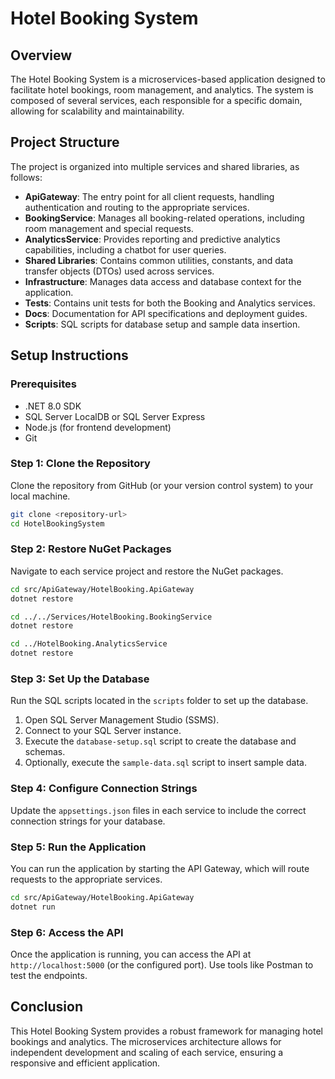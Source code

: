 # Hotel Booking System

## Overview
The Hotel Booking System is a microservices-based application designed to facilitate hotel bookings, room management, and analytics. The system is composed of several services, each responsible for a specific domain, allowing for scalability and maintainability.

## Project Structure
The project is organized into multiple services and shared libraries, as follows:

- **ApiGateway**: The entry point for all client requests, handling authentication and routing to the appropriate services.
- **BookingService**: Manages all booking-related operations, including room management and special requests.
- **AnalyticsService**: Provides reporting and predictive analytics capabilities, including a chatbot for user queries.
- **Shared Libraries**: Contains common utilities, constants, and data transfer objects (DTOs) used across services.
- **Infrastructure**: Manages data access and database context for the application.
- **Tests**: Contains unit tests for both the Booking and Analytics services.
- **Docs**: Documentation for API specifications and deployment guides.
- **Scripts**: SQL scripts for database setup and sample data insertion.

## Setup Instructions

### Prerequisites
- .NET 8.0 SDK
- SQL Server LocalDB or SQL Server Express
- Node.js (for frontend development)
- Git

### Step 1: Clone the Repository
Clone the repository from GitHub (or your version control system) to your local machine.

```bash
git clone <repository-url>
cd HotelBookingSystem
```

### Step 2: Restore NuGet Packages
Navigate to each service project and restore the NuGet packages.

```bash
cd src/ApiGateway/HotelBooking.ApiGateway
dotnet restore

cd ../../Services/HotelBooking.BookingService
dotnet restore

cd ../HotelBooking.AnalyticsService
dotnet restore
```

### Step 3: Set Up the Database
Run the SQL scripts located in the `scripts` folder to set up the database.

1. Open SQL Server Management Studio (SSMS).
2. Connect to your SQL Server instance.
3. Execute the `database-setup.sql` script to create the database and schemas.
4. Optionally, execute the `sample-data.sql` script to insert sample data.

### Step 4: Configure Connection Strings
Update the `appsettings.json` files in each service to include the correct connection strings for your database.

### Step 5: Run the Application
You can run the application by starting the API Gateway, which will route requests to the appropriate services.

```bash
cd src/ApiGateway/HotelBooking.ApiGateway
dotnet run
```

### Step 6: Access the API
Once the application is running, you can access the API at `http://localhost:5000` (or the configured port). Use tools like Postman to test the endpoints.

## Conclusion
This Hotel Booking System provides a robust framework for managing hotel bookings and analytics. The microservices architecture allows for independent development and scaling of each service, ensuring a responsive and efficient application.